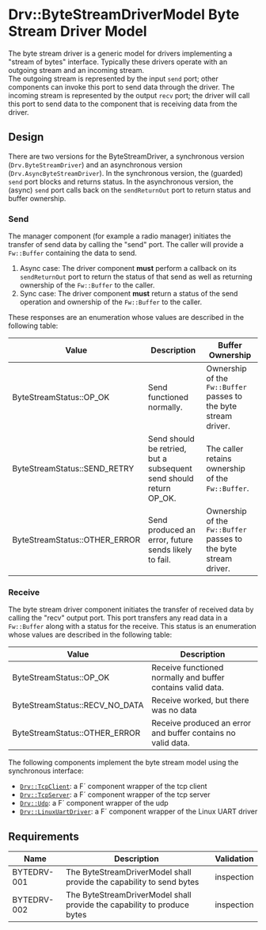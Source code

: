 # Drv::ByteStreamDriverModel Byte Stream Driver Model

The byte stream driver is a generic model for drivers implementing a "stream of bytes" interface. Typically these drivers operate with an outgoing stream and an incoming stream.  
The outgoing stream is represented by the input `send` port; other components can invoke this port to send data through the driver. The incoming stream is represented by the output `recv` port; the driver will call this port to send data to the component that is receiving data from the driver.

## Design

There are two versions for the ByteStreamDriver, a synchronous version (`Drv.ByteStreamDriver`) and an asynchronous version (`Drv.AsyncByteStreamDriver`). In the synchronous version, the (guarded) `send` port blocks and returns status. In the asynchronous version, the (async) `send` port calls back on the `sendReturnOut` port to return status and buffer ownership.

### Send

The manager component (for example a radio manager) initiates the transfer of send data by calling the "send" port. The caller will provide a `Fw::Buffer` containing the data to send. 

1. Async case: The driver component **must** perform a callback on its `sendReturnOut` port to return the status of that send as well as returning ownership of the `Fw::Buffer` to the caller.
2. Sync case: The driver component **must** return a status of the send operation and ownership of the `Fw::Buffer` to the caller.

These responses are an enumeration whose values are described in the following table:

| Value | Description | Buffer Ownership |
|---|---|---|
| ByteStreamStatus::OP_OK    | Send functioned normally. | Ownership of the `Fw::Buffer` passes to the byte stream driver. |
| ByteStreamStatus::SEND_RETRY | Send should be retried, but a subsequent send should return OP_OK. | The caller retains ownership of the `Fw::Buffer`. |
| ByteStreamStatus::OTHER_ERROR | Send produced an error, future sends likely to fail. | Ownership of the `Fw::Buffer` passes to the byte stream driver. |

### Receive

The byte stream driver component initiates the transfer of received data by calling the "recv" output port. This port transfers any read data in a `Fw::Buffer` along with a status for the receive.
This status is an enumeration whose values are described in the following table:

| Value | Description |
|---|---|
| ByteStreamStatus::OP_OK    | Receive functioned normally and buffer contains valid data. |
| ByteStreamStatus::RECV_NO_DATA    | Receive worked, but there was no data  |
| ByteStreamStatus::OTHER_ERROR | Receive produced an error and buffer contains no valid data. |

The following components implement the byte stream model using the synchronous interface:
- [`Drv::TcpClient`](../../TcpClient/docs/sdd.md): a F´ component wrapper of the tcp client
- [`Drv::TcpServer`](../../TcpServer/docs/sdd.md): a F´ component wrapper of the tcp server
- [`Drv::Udp`](../../Udp/docs/sdd.md): a F´ component wrapper of the udp
- [`Drv::LinuxUartDriver`](../../LinuxUartDriver/docs/sdd.md): a F´ component wrapper of the Linux UART driver


## Requirements

| Name | Description | Validation |
|---|---|---|
| BYTEDRV-001 | The ByteStreamDriverModel shall provide the capability to send bytes | inspection |
| BYTEDRV-002 | The ByteStreamDriverModel shall provide the capability to produce bytes | inspection |
